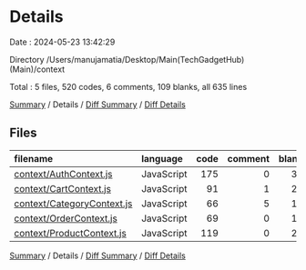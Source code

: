 # Details

Date : 2024-05-23 13:42:29

Directory /Users/manujamatia/Desktop/Main(TechGadgetHub)(Main)/context

Total : 5 files,  520 codes, 6 comments, 109 blanks, all 635 lines

[Summary](results.md) / Details / [Diff Summary](diff.md) / [Diff Details](diff-details.md)

## Files
| filename | language | code | comment | blank | total |
| :--- | :--- | ---: | ---: | ---: | ---: |
| [context/AuthContext.js](/context/AuthContext.js) | JavaScript | 175 | 0 | 32 | 207 |
| [context/CartContext.js](/context/CartContext.js) | JavaScript | 91 | 1 | 22 | 114 |
| [context/CategoryContext.js](/context/CategoryContext.js) | JavaScript | 66 | 5 | 18 | 89 |
| [context/OrderContext.js](/context/OrderContext.js) | JavaScript | 69 | 0 | 15 | 84 |
| [context/ProductContext.js](/context/ProductContext.js) | JavaScript | 119 | 0 | 22 | 141 |

[Summary](results.md) / Details / [Diff Summary](diff.md) / [Diff Details](diff-details.md)